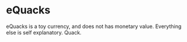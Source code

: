 # eQuacks
eQuacks is a toy currency, and does not has monetary value. Everything else is self explanatory. Quack.
